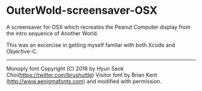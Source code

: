 # OuterWold-screensaver-OSX

A screensaver for OSX which recreates the Peanut Computer display from the intro sequence of Another World.

This was an excercise in getting myself familar with both Xcode and Objective-C. 


------------
Monoply font Copyright (C) 2016 by Hyun Seok Choi(https://twitter.com/brushuttle)
Visitor font by Brian Kent (http://www.aenigmafonts.com) and modified with permission. 
